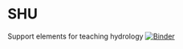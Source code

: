 # SHU
 Support elements for teaching hydrology
[![Binder](https://mybinder.org/badge_logo.svg)](https://mybinder.org/v2/gh/JosePedroMatos/SHU_hydrology.git/HEAD)
